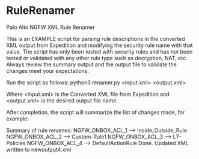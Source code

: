# RuleRenamer
Palo Alto NGFW XML Rule Renamer

This is an EXAMPLE script for parsing rule descriptions in the converted XML output from Expedition and modifying the security rule name with that value. The script has only been tested with security rules and has not been tested or validated with any other rule type such as decryption, NAT, etc. Always review the summary output and the output file to validate the changes meet your expectations.

Run the script as follows:
python3 renamer.py <input.xml> <output.xml>

Where <input.xml> is the Converted XML file from Expedition and <output.xml> is the desired output file name.


After completion, the script will summarize the list of changes made, for example:

Summary of rule renames:
  NGFW_ONBOX_ACL_1  -->  Inside_Outside_Rule
  NGFW_ONBOX_ACL_2  -->  Custom-Rule1
  NGFW_ONBOX_ACL_3  -->  L7-Policies
  NGFW_ONBOX_ACL_4  -->  DefaultActionRule
Done. Updated XML written to newoutput4.xml
